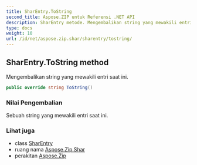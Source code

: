 ```yaml
---
title: SharEntry.ToString
second_title: Aspose.ZIP untuk Referensi .NET API
description: SharEntry metode. Mengembalikan string yang mewakili entri saat ini.
type: docs
weight: 10
url: /id/net/aspose.zip.shar/sharentry/tostring/
---
```

## SharEntry.ToString method

Mengembalikan string yang mewakili entri saat ini.

```csharp
public override string ToString()
```

### Nilai Pengembalian

Sebuah string yang mewakili entri saat ini.

### Lihat juga

* class [SharEntry](../)
* ruang nama [Aspose.Zip.Shar](../../sharentry/)
* perakitan [Aspose.Zip](../../../)


